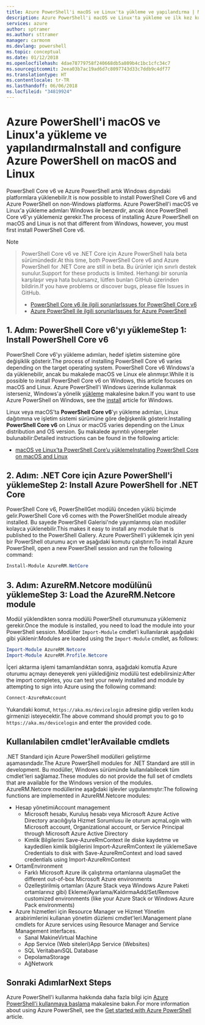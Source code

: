 ```yaml
---
title: Azure PowerShell'i macOS ve Linux'ta yükleme ve yapılandırma | Microsoft Docs
description: Azure PowerShell'i macOS ve Linux'ta yükleme ve ilk kez kullanmak üzere yapılandırma.
services: azure
author: sptramer
ms.author: sttramer
manager: carmonm
ms.devlang: powershell
ms.topic: conceptual
ms.date: 01/12/2018
ms.openlocfilehash: 4dae78779758f240668db5a809b4c1bc1cfc34c7
ms.sourcegitcommit: 2eea03b7ac19ad6d7c8097743d33c7ddb9c4df77
ms.translationtype: HT
ms.contentlocale: tr-TR
ms.lasthandoff: 06/06/2018
ms.locfileid: "34819924"
---
```

# <a name="install-and-configure-azure-powershell-on-macos-and-linux"></a><span data-ttu-id="11cba-103">Azure PowerShell'i macOS ve Linux'a yükleme ve yapılandırma</span><span class="sxs-lookup"><span data-stu-id="11cba-103">Install and configure Azure PowerShell on macOS and Linux</span></span>

<span data-ttu-id="11cba-104">PowerShell Core v6 ve Azure PowerShell artık Windows dışındaki platformlara yüklenebilir.</span><span class="sxs-lookup"><span data-stu-id="11cba-104">It is now possible to install PowerShell Core v6 and Azure PowerShell on non-Windows platforms.</span></span>
<span data-ttu-id="11cba-105">Azure PowerShell'i macOS ve Linux'a yükleme adımları Windows ile benzerdir, ancak önce PowerShell Core v6'yı yüklemeniz gerekir.</span><span class="sxs-lookup"><span data-stu-id="11cba-105">The process of installing Azure PowerShell on macOS and Linux is not that different from Windows, however, you must first install PowerShell Core v6.</span></span>

> [!NOTE]

> <span data-ttu-id="11cba-106">PowerShell Core v6 ve .NET Core için Azure PowerShell hala beta sürümündedir.</span><span class="sxs-lookup"><span data-stu-id="11cba-106">At this time, both PowerShell Core v6 and Azure PowerShell for .NET Core are still in beta.</span></span>
> <span data-ttu-id="11cba-107">Bu ürünler için sınırlı destek sunulur.</span><span class="sxs-lookup"><span data-stu-id="11cba-107">Support for these products is limited.</span></span> <span data-ttu-id="11cba-108">Herhangi bir sorunla karşılaşır veya hata bulursanız, lütfen bunları GitHub üzerinden bildirin.</span><span class="sxs-lookup"><span data-stu-id="11cba-108">If you have problems or discover bugs, please file Issues in GitHub.</span></span>
>
> * [<span data-ttu-id="11cba-109">PowerShell Core v6 ile ilgili sorunlar</span><span class="sxs-lookup"><span data-stu-id="11cba-109">Issues for PowerShell Core v6</span></span>](https://github.com/PowerShell/PowerShell/issues)
> * [<span data-ttu-id="11cba-110">Azure PowerShell ile ilgili sorunlar</span><span class="sxs-lookup"><span data-stu-id="11cba-110">Issues for Azure PowerShell</span></span>](https://github.com/azure/azure-docs-powershell/issues)

## <a name="step-1-install-powershell-core-v6"></a><span data-ttu-id="11cba-111">1. Adım: PowerShell Core v6'yı yükleme</span><span class="sxs-lookup"><span data-stu-id="11cba-111">Step 1: Install PowerShell Core v6</span></span>

<span data-ttu-id="11cba-112">PowerShell Core v6'yı yükleme adımları, hedef işletim sistemine göre değişiklik gösterir.</span><span class="sxs-lookup"><span data-stu-id="11cba-112">The process of installing PowerShell Core v6 varies depending on the target operating system.</span></span>
<span data-ttu-id="11cba-113">PowerShell Core v6 Windows'a da yüklenebilir, ancak bu makalede macOS ve Linux ele alınmışır.</span><span class="sxs-lookup"><span data-stu-id="11cba-113">While it is possible to install PowerShell Core v6 on Windows, this article focuses on macOS and Linux.</span></span> <span data-ttu-id="11cba-114">Azure PowerShell'i Windows üzerinde kullanmak isterseniz, Windows'a yönelik [yükleme](./install-azurerm-ps.md) makalesine bakın.</span><span class="sxs-lookup"><span data-stu-id="11cba-114">If you want to use Azure PowerShell on Windows, see the [install](./install-azurerm-ps.md) article for Windows.</span></span>

<span data-ttu-id="11cba-115">Linux veya macOS’ta **PowerShell Core v6**’yı yükleme adımları, Linux dağıtımına ve işletim sistemi sürümüne göre değişkenlik gösterir.</span><span class="sxs-lookup"><span data-stu-id="11cba-115">Installing **PowerShell Core v6** on Linux or macOS varies depending on the Linux distribution and OS version.</span></span>
<span data-ttu-id="11cba-116">Şu makalede ayrıntılı yönergeler bulunabilir:</span><span class="sxs-lookup"><span data-stu-id="11cba-116">Detailed instructions can be found in the following article:</span></span>

- [<span data-ttu-id="11cba-117">macOS ve Linux’ta PowerShell Core’u yükleme</span><span class="sxs-lookup"><span data-stu-id="11cba-117">Installing PowerShell Core on macOS and Linux</span></span>](/powershell/scripting/setup/installing-powershell-core-on-macos-and-linux)

## <a name="step-2-install-azure-powershell-for-net-core"></a><span data-ttu-id="11cba-118">2. Adım: .NET Core için Azure PowerShell'i yükleme</span><span class="sxs-lookup"><span data-stu-id="11cba-118">Step 2: Install Azure PowerShell for .NET Core</span></span>

<span data-ttu-id="11cba-119">PowerShell Core v6, PowerShellGet modülü önceden yüklü biçimde gelir.</span><span class="sxs-lookup"><span data-stu-id="11cba-119">PowerShell Core v6 comes with the PowerShellGet module already installed.</span></span> <span data-ttu-id="11cba-120">Bu sayede PowerShell Galerisi'nde yayımlanmış olan modüller kolayca yüklenebilir.</span><span class="sxs-lookup"><span data-stu-id="11cba-120">This makes it easy to install any module that is published to the PowerShell Gallery.</span></span> <span data-ttu-id="11cba-121">Azure PowerShell'i yüklemek için yeni bir PowerShell oturumu açın ve aşağıdaki komutu çalıştırın:</span><span class="sxs-lookup"><span data-stu-id="11cba-121">To install Azure PowerShell, open a new PowerShell session and run the following command:</span></span>

```powershell
Install-Module AzureRM.NetCore
```

## <a name="step-3-load-the-azurermnetcore-module"></a><span data-ttu-id="11cba-122">3. Adım: AzureRM.Netcore modülünü yükleme</span><span class="sxs-lookup"><span data-stu-id="11cba-122">Step 3: Load the AzureRM.Netcore module</span></span>

<span data-ttu-id="11cba-123">Modül yüklendikten sonra modülü PowerShell oturumunuza yüklemeniz gerekir.</span><span class="sxs-lookup"><span data-stu-id="11cba-123">Once the module is installed, you need to load the module into your PowerShell session.</span></span> <span data-ttu-id="11cba-124">Modüller `Import-Module` cmdlet’i kullanılarak aşağıdaki gibi yüklenir:</span><span class="sxs-lookup"><span data-stu-id="11cba-124">Modules are loaded using the `Import-Module` cmdlet, as follows:</span></span>

```powershell
Import-Module AzureRM.Netcore
Import-Module AzureRM.Profile.Netcore
```

<span data-ttu-id="11cba-125">İçeri aktarma işlemi tamamlandıktan sonra, aşağıdaki komutla Azure oturumu açmayı deneyerek yeni yüklediğiniz modülü test edebilirsiniz:</span><span class="sxs-lookup"><span data-stu-id="11cba-125">After the import completes, you can test your newly installed and module by attempting to sign into Azure using the following command:</span></span>

```powershell
Connect-AzureRmAccount
```

<span data-ttu-id="11cba-126">Yukarıdaki komut, `https://aka.ms/devicelogin` adresine gidip verilen kodu girmenizi isteyecektir.</span><span class="sxs-lookup"><span data-stu-id="11cba-126">The above command should prompt you to go to `https://aka.ms/devicelogin` and enter the provided code.</span></span>

## <a name="available-cmdlets"></a><span data-ttu-id="11cba-127">Kullanılabilen cmdlet'ler</span><span class="sxs-lookup"><span data-stu-id="11cba-127">Available cmdlets</span></span>

<span data-ttu-id="11cba-128">.NET Standard için Azure PowerShell modülleri geliştirme aşamasındadır.</span><span class="sxs-lookup"><span data-stu-id="11cba-128">The Azure PowerShell modules for .NET Standard are still in development.</span></span> <span data-ttu-id="11cba-129">Bu modüller, Windows sürümünde kullanılabilecek tüm cmdlet'leri sağlamaz.</span><span class="sxs-lookup"><span data-stu-id="11cba-129">These modules do not provide the full set of cmdlets that are available for the Windows version of the modules.</span></span> <span data-ttu-id="11cba-130">AzureRM.Netcore modüllerine aşağıdaki işlevler uygulanmıştır:</span><span class="sxs-lookup"><span data-stu-id="11cba-130">The following functions are implemented in AzureRM.Netcore modules:</span></span>

* <span data-ttu-id="11cba-131">Hesap yönetimi</span><span class="sxs-lookup"><span data-stu-id="11cba-131">Account management</span></span>
  - <span data-ttu-id="11cba-132">Microsoft hesabı, Kuruluş hesabı veya Microsoft Azure Active Directory aracılığıyla Hizmet Sorumlusu ile oturum açma</span><span class="sxs-lookup"><span data-stu-id="11cba-132">Login with Microsoft account, Organizational account, or Service Principal through Microsoft Azure Active Directory</span></span>
  - <span data-ttu-id="11cba-133">Kimlik Bilgilerini Save-AzureRmContext ile diske kaydetme ve kaydedilen kimlik bilgilerini Import-AzureRmContext ile yükleme</span><span class="sxs-lookup"><span data-stu-id="11cba-133">Save Credentials to disk with Save-AzureRmContext and load saved credentials using Import-AzureRmContext</span></span>
* <span data-ttu-id="11cba-134">Ortam</span><span class="sxs-lookup"><span data-stu-id="11cba-134">Environment</span></span>
  - <span data-ttu-id="11cba-135">Farklı Microsoft Azure ilk çalıştırma ortamlarına ulaşma</span><span class="sxs-lookup"><span data-stu-id="11cba-135">Get the different out-of-box Microsoft Azure environments</span></span>
  - <span data-ttu-id="11cba-136">Özelleştirilmiş ortamları (Azure Stack veya Windows Azure Paketi ortamlarınız gibi) Ekleme/Ayarlama/Kaldırma</span><span class="sxs-lookup"><span data-stu-id="11cba-136">Add/Set/Remove customized environments (like your Azure Stack or Windows Azure Pack environments)</span></span>
* <span data-ttu-id="11cba-137">Azure hizmetleri için Resource Manager ve Hizmet Yönetim arabirimlerini kullanan yönetim düzlemi cmdlet'leri.</span><span class="sxs-lookup"><span data-stu-id="11cba-137">Management plane cmdlets for Azure services using Resource Manager and Service Management interfaces.</span></span>
  - <span data-ttu-id="11cba-138">Sanal Makine</span><span class="sxs-lookup"><span data-stu-id="11cba-138">Virtual Machine</span></span>
  - <span data-ttu-id="11cba-139">App Service (Web siteleri)</span><span class="sxs-lookup"><span data-stu-id="11cba-139">App Service (Websites)</span></span>
  - <span data-ttu-id="11cba-140">SQL Veritabanı</span><span class="sxs-lookup"><span data-stu-id="11cba-140">SQL Database</span></span>
  - <span data-ttu-id="11cba-141">Depolama</span><span class="sxs-lookup"><span data-stu-id="11cba-141">Storage</span></span>
  - <span data-ttu-id="11cba-142">Ağ</span><span class="sxs-lookup"><span data-stu-id="11cba-142">Network</span></span>

## <a name="next-steps"></a><span data-ttu-id="11cba-143">Sonraki Adımlar</span><span class="sxs-lookup"><span data-stu-id="11cba-143">Next Steps</span></span>

<span data-ttu-id="11cba-144">Azure PowerShell'i kullanma hakkında daha fazla bilgi için [Azure PowerShell'i kullanmaya başlama](get-started-azureps.md) makalesine bakın.</span><span class="sxs-lookup"><span data-stu-id="11cba-144">For more information about using Azure PowerShell, see the [Get started with Azure PowerShell](get-started-azureps.md) article.</span></span>
